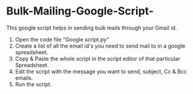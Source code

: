 # Bulk-Mailing-Google-Script-
This google script helps in sending bulk mails through your Gmail id.

1. Open the code file "Google script.py"
2. Create a list of all the email id's you need to send mail to in a google spreadsheet.
3. Copy & Paste the whole script in the script editor of that particular Spreadsheet.
4. Edit the script with the message you want to send, subject, Cc & Bcc emails.
5. Run the script.
